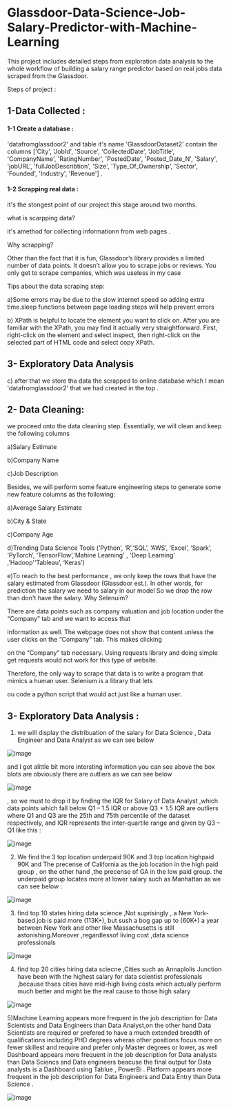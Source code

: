 # Glassdoor-Data-Science-Job-Salary-Predictor-with-Machine-Learning

This project includes detailed steps from exploration data analysis to the whole workflow of building a salary range predictor based on real jobs data scraped from the Glassdoor.

Steps of project :

## 1-Data Collected :

#### 1-1 Create a database :
'datafromglassdoor2'  and table it's name 'GlassdoorDataset2' contain the columns ['City', 'JobId', 'Source', 'CollectedDate', 'JobTitle', 'CompanyName',
       'RatingNumber', 'PostedDate', 'Posted_Date_N', 'Salary', 'jobURL',
       'fullJobDescribtion', 'Size', 'Type_Of_Ownership', 'Sector', 'Founded',
       'Industry', 'Revenue'] .
       
#### 1-2 Scrapping real data :

it's the stongest point of our project this stage around two months.

 what is scarpping data? 
 
 it's amethod for collecting informationn from web pages . 
 
 Why scrapping?
 
Other than the fact that it is fun, Glassdoor’s library provides a limited number of data points. It doesn’t allow you to scrape jobs or reviews. You only get to scrape companies, which was useless in my case
        
Tips about the data scraping step:    
         
a)Some errors may be due to the slow internet speed so adding extra time.sleep functions between page loading steps will help prevent errors
         
b) XPath is helpful to locate the element you want to click on. After you are familiar with the XPath, you may find it actually very
straightforward. First, right-click on the element and select inspect, then right-click on the selected part of HTML code and select
copy XPath.

## 3- Exploratory Data Analysis 

c) after that we store tha data the scrapped to online database which I mean 'datafromglassdoor2' that we had created in the top .

 ## 2- Data Cleaning:
 
 we proceed onto the data cleaning step. Essentially, we will clean and keep the following columns
 
a)Salary Estimate

b)Company Name

c)Job Description

Besides, we will perform some feature engineering steps to generate some new feature columns as the following:

a)Average Salary Estimate

b)City & State

c)Company Age

d)Trending Data Science Tools (‘Python’, ‘R’,‘SQL’, ‘AWS’, ‘Excel’, ‘Spark’, ‘PyTorch’, ‘TensorFlow’,'Mahine Learning' , 'Deep Learning' ,'Hadoop'‘Tableau’, ‘Keras’)

e)To reach to the best performance , we only keep the rows that have the salary estimated from Glassdoor (Glassdoor est.). In other words, for prediction the salary we need to salary in our model So  we drop the row than don't have the salary.
Why Selenuim?
        
There are data points such as company valuation and job location under the “Company” tab and we want to access that
        
information as well. The webpage does not show that content unless the user clicks on the “Company” tab. This makes clicking
       
 on the “Company” tab necessary. Using requests library and doing simple get requests would not work for this type of website.
        
 Therefore, the only way to scrape that data is to write a program that mimics a human user. Selenium is a library that lets
        
 ou code a python script that would act just like a human user.
        
## 3- Exploratory Data Analysis :

1) we will  display the distribuation of the salary for Data Science , Data Engineer and Data Analyst as we can see below

![image](https://user-images.githubusercontent.com/46110270/206856499-dc813f6b-3cda-4e77-8300-46af029cae56.png)




and I got alittle bit more intersting information you can see above the box blots are obviously there are outliers as we can see below


![image](https://user-images.githubusercontent.com/46110270/206856666-df10a56a-4788-4f1f-a1be-d1ecaa149702.png)


, so we must to drop it by finding the IQR for Salary of Data Analyst ,which data points which fall below Q1 – 1.5 IQR or above Q3 + 1.5 IQR are outliers where Q1 and Q3 are the 25th and 75th percentile of the dataset respectively, and IQR represents the inter-quartile range and given by Q3 – Q1 like this :

![image](https://user-images.githubusercontent.com/46110270/206856725-795d658f-7ee5-42c8-9598-4a6fa85b44dd.png)


2) We find the 3 top location underpaid 90K and 3 top location highpaid 90K and The precense of California as the job location in the high paid group , on the other hand ,the precense of GA in the low paid group. the underpaid group locates more at lower salary such as Manhattan as we can see below :


![image](https://user-images.githubusercontent.com/46110270/206856360-fb8d4a87-ee33-4164-9dc8-0cd695625560.png)

3) find top 10 states hiring data science ,Not suprisingly , a New York-based job is paid more (113K+), but sush a bog gap up to (60K+) a year between New York and other like Massachusetts is still astonishing.Moreover ,regardlessof living cost ,data science professionals

 ![image](https://user-images.githubusercontent.com/46110270/206856911-d91dbaed-4d47-4d60-bc2b-0b4ba365f149.png)
 
 4) find top 20 cities hiring data sciecne ,Cities such as Annaplolis Junction have been with the highest salary for data scientist professionals ,because thses cities have mid-high living costs which actually perform much better and might be the real cause to those high salary
 
 
 
 
 ![image](https://user-images.githubusercontent.com/46110270/206857217-87a28217-9be5-4df1-a450-d29117719c65.png)



5)Machine Learning appears more frequent in the job description for Data Scientists and Data Engineers than Data Analyst,on the other hand Data Scientists are required or prefered to have a much extended breadth of qualifications including PHD degrees wheras other positions focus more on fewer skillest and require and prefer only Master degrees or lower, as well Dashboard appears more frequent in the job description for Data analysts than Data Sciencs and Data engineers beacuse the final output for Data analysts is a Dashboard using Tablue , PowerBi . Platform appears more frequent in the job description for Data Engineers and Data Entry than Data Science .

![image](https://user-images.githubusercontent.com/46110270/206857293-db574ec4-3ddc-42e8-9bea-392a20af0e9c.png)





